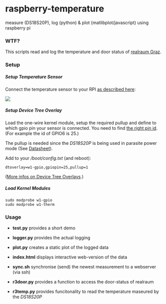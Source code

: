 # raspberry-temperature
measure (DS18S20P), log (python) &amp; plot (matlibplot/javascript) using raspberry pi

### WTF?

This scripts read and log the temperature and door status of [realraum Graz](http://realraum.at/).

### Setup

##### Setup Temperature Sensor

Connect the temperature sensor to your RPI [as described here](https://www.cl.cam.ac.uk/projects/raspberrypi/tutorials/temperature/#step-two):

![](https://www.cl.cam.ac.uk/projects/raspberrypi/tutorials/temperature/sensor-connection.png)

##### Setup Device Tree Overlay

Load the one-wire kernel module, setup the required pullup and define to which gpio pin your sensor is connected.
You need to find [the right pin id](http://wiringpi.com/pins/). (For example the id of GPIO6 is 25.)

The pullup is needed since the *DS18S20P* is being used in parasite power mode (See [Datasheet](http://pdfserv.maximintegrated.com/en/ds/DS18B20.pdf)).

Add to your */boot/config.txt* (and reboot):
```
dtoverlay=w1-gpio,gpiopin=25,pullup=1
```

([More infos on Device Tree Overlays](https://www.raspberrypi.org/documentation/configuration/device-tree.md).)

##### Load Kernel Modules

```
sudo modprobe w1-gpio
sudo modprobe w1-therm
```

### Usage

* **test.py** provides a short demo
* **logger.py** provides the actual logging
* **plot.py** creates a static plot of the logged data
* **index.html** displays interactive web-version of the data
* **sync.sh** synchronise (send) the newest measurement to a webserver (via ssh)

* **r3door.py** provides a function to access the door-status of realraum
* **r3temp.py** provides funcitonality to read the temperature maseured by the *DS18S20P*
